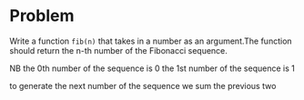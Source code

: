 # Problem 
Write a function `fib(n)` that takes in a number as an argument.The function should return the n-th number of the Fibonacci sequence. 

NB 
 the 0th number of the sequence is 0 
 the 1st number of the sequence is 1 

 to generate the next number of the sequence we sum the previous two
